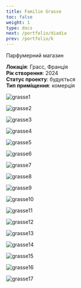 ```yaml
---
title: Familie Grasse
toc: false
weight: 1
type: docs
next: /portfolio/diadia
prev: /portfolio/k
---
```


Парфумерний магазин

**Локація**: Грасс, Франція\
**Рік створення**: 2024\
**Статус проекту**: будується\
**Тип приміщення**: комерція

![grasse1](1.jpg)

![grasse2](2.jpg)

![grasse3](3.jpg)

![grasse4](4.jpg)

![grasse5](5.jpg)

![grasse6](6.jpg)

![grasse7](7.jpg)

![grasse8](8.jpg)

![grasse9](9.jpg)

![grasse10](10.jpg)

![grasse11](11.jpg)

![grasse12](12.jpg)

![grasse13](13.jpg)

![grasse14](14.jpg)

![grasse15](15.jpg)

![grasse16](16.jpg)

![grasse17](17.jpg)